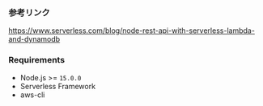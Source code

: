 ### 参考リンク
https://www.serverless.com/blog/node-rest-api-with-serverless-lambda-and-dynamodb

### Requirements
- Node.js >= `15.0.0` 
- Serverless Framework
- aws-cli
